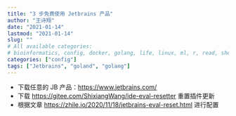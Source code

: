 ```yaml
---
title: "3 步免费使用 Jetbrains 产品"
author: "王诗翔"
date: "2021-01-14"
lastmod: "2021-01-14"
slug: ""
# All available categories:
# bioinformatics, config, docker, golang, life, linux, ml, r, read, shell, thinking
categories: ["config"]
tags: ["Jetbrains", "goland", "golang"]
---
```


- 下载任意的 JB 产品：<https://www.jetbrains.com/>
- 下载 <https://gitee.com/ShixiangWang/ide-eval-resetter> 重置插件更新
- 根据文章 <https://zhile.io/2020/11/18/jetbrains-eval-reset.html> 进行配置
